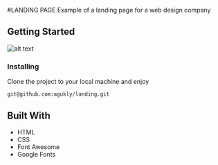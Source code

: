 #LANDING PAGE
Example of a landing page for a web design company

## Getting Started

![alt text](https://github.com/agukly/landing/blob/master/images/sample.png?raw=true)

### Installing
Clone the project to your local machine and enjoy

`git@github.com:agukly/landing.git`

## Built With

- HTML
- CSS
- Font Awesome
- Google Fonts

